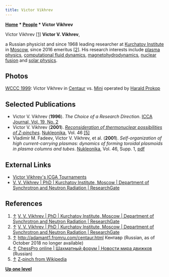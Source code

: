 ```yaml
---
title: Victor Vikhrev
---
```

**[Home](Home "Home") \* [People](People "People") \* Victor Vikhrev**



 [](File:V_Vikhrev.jpg) Victor Vikhrev <a id="cite-note-1" href="#cite-ref-1">[1]</a> 
**Victor V. Vikhrev**,  

a Russian physicist and since 1968 leading researcher at [Kurchatov Institute](https://en.wikipedia.org/wiki/Kurchatov_Institute) in [Moscow](https://en.wikipedia.org/wiki/Moscow), since 2016 emeritus 
<a id="cite-note-2" href="#cite-ref-2">[2]</a>. His research interests include [plasma physics](https://en.wikipedia.org/wiki/Plasma_(physics)), 
[computational fluid dynamics](https://en.wikipedia.org/wiki/Computational_fluid_dynamics), [magnetohydrodynamics](https://en.wikipedia.org/wiki/Magnetohydrodynamics), 
[nuclear fusion](https://en.wikipedia.org/wiki/Nuclear_fusion) and [solar physics](https://en.wikipedia.org/wiki/Solar_physics).



## Photos


 [](File:CentauerVsMini1999.jpg) 
[WCCC 1999](WCCC_1999 "WCCC 1999"): Victor Vikhrev in [Centaur](Centaur "Centaur") vs. [Mini](Mini "Mini") operated by [Harald Prokop](Harald_Prokop "Harald Prokop")



## Selected Publications


* Victor V. Vikhrev (**1996**). *The Choice of a Research Direction*. [ICCA Journal, Vol. 19, No. 2](ICGA_Journal#19_2 "ICGA Journal")
* Victor V. Vikhrev (**2001**). *[Reconsideration of thermonuclear possibilities of Z-pinches](https://www.researchgate.net/publication/290572623_Reconsideration_of_thermonuclear_possibilities_of_Z-pinches)*. [Nukleonika](http://www.ichtj.waw.pl/nukleonikaa/), Vol. 46 <a id="cite-note-5" href="#cite-ref-5">[5]</a>
* Vladimir M. Fadeev, Victor V. Vikhrev, et al. (**2001**). *Self-organization of high current-carrying plasmas: dynamics of forming toroidal plasmoids in plasma columns and tubes*. [Nukleonika](http://www.ichtj.waw.pl/nukleonikaa/), Vol. 46, Supp. 1, [pdf](http://www.nukleonika.pl/www/back/full/vol46_2001/v46s1p013f.pdf)


## External Links


* [Victor Vikhrev's ICGA Tournaments](https://www.game-ai-forum.org/icga-tournaments/person.php?id=32)
* [V. V. Vikhrev | PhD | Kurchatov Institute, Moscow | Department of Synchrotron and Neutron Radiation | ResearchGate](https://www.researchgate.net/profile/V_Vikhrev)


## References


1. <a id="cite-ref-1" href="#cite-note-1">↑</a> [V. V. Vikhrev | PhD | Kurchatov Institute, Moscow | Department of Synchrotron and Neutron Radiation | ResearchGate](https://www.researchgate.net/profile/V_Vikhrev)
2. <a id="cite-ref-2" href="#cite-note-2">↑</a> [V. V. Vikhrev | PhD | Kurchatov Institute, Moscow | Department of Synchrotron and Neutron Radiation | ResearchGate](https://www.researchgate.net/profile/V_Vikhrev)
3. <a id="cite-ref-3" href="#cite-note-3">↑</a> <http://adamant1.fromru.com/centaur.html> Кентавр (Russian, as of October 2018 no longer available)
4. <a id="cite-ref-4" href="#cite-note-4">↑</a> [ChessPro online | Шахматный форум | Новости мира движков](https://chesspro.ru/guestnew/looknullmessage/?themeid=54&id=31&page=10#54-31-4381) (Russian)
5. <a id="cite-ref-5" href="#cite-note-5">↑</a> [Z-pinch from Wikipedia](https://en.wikipedia.org/wiki/Z-pinch)

**[Up one level](People "People")**







 
